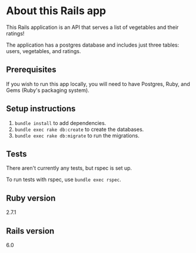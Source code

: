 # About this Rails app

This Rails application is an API that serves a list of vegetables and their ratings!

The application has a postgres database and includes just three tables: users, vegetables, and ratings.

## Prerequisites

If you wish to run this app locally, you will need to have Postgres, Ruby, and Gems (Ruby's packaging system).

## Setup instructions

1. `bundle install` to add dependencies.
2. `bundle exec rake db:create` to create the databases.
3. `bundle exec rake db:migrate` to run the migrations.

## Tests

There aren't currently any tests, but rspec is set up.

To run tests with rspec, use `bundle exec rspec`.

## Ruby version

2.7.1

## Rails version

6.0
